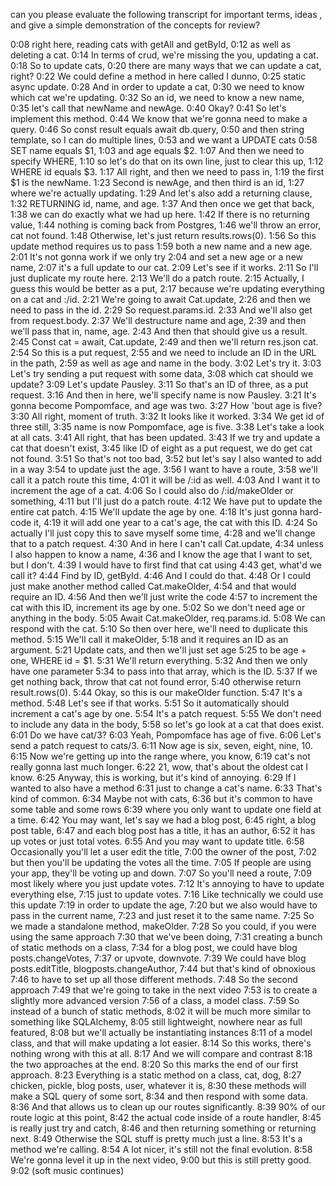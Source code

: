 can you please evaluate the following transcript for important terms, ideas , and give a simple demonstration of the concepts for review?


0:08
right here, reading cats with getAll and getById,
0:12
as well as deleting a cat.
0:14
In terms of crud, we're missing the you, updating a cat.
0:18
So to update cats,
0:20
there are many ways that we can update a cat, right?
0:22
We could define a method in here called I dunno,
0:25
static async update.
0:28
And in order to update a cat,
0:30
we need to know which cat we're updating.
0:32
So an id, we need to know a new name,
0:35
let's call that newName and newAge.
0:40
Okay?
0:41
So let's implement this method.
0:44
We know that we're gonna need to make a query.
0:46
So const result equals await db.query,
0:50
and then string template, so I can do multiple lines,
0:53
and we want a UPDATE cats
0:58
SET name equals $1,
1:03
and age equals $2.
1:07
And then we need to specify WHERE,
1:10
so let's do that on its own line, just to clear this up,
1:12
WHERE id equals $3.
1:17
All right, and then we need to pass in,
1:19
the first $1 is the newName.
1:23
Second is newAge, and then third is an id,
1:27
where we're actually updating.
1:29
And let's also add a returning clause,
1:32
RETURNING id, name, and age.
1:37
And then once we get that back,
1:38
we can do exactly what we had up here.
1:42
If there is no returning value,
1:44
nothing is coming back from Postgres,
1:46
we'll throw an error, cat not found.
1:48
Otherwise, let's just return results.rows(0).
1:56
So this update method requires us to pass
1:59
both a new name and a new age.
2:01
It's not gonna work if we only try
2:04
and set a new age or a new name,
2:07
it's a full update to our cat.
2:09
Let's see if it works.
2:11
So I'll just duplicate my route here.
2:13
We'll do a patch route.
2:15
Actually, I guess this would be better as a put,
2:17
because we're updating everything on a cat and :/id.
2:21
We're going to await Cat.update,
2:26
and then we need to pass in the id.
2:29
So request.params.id.
2:33
And we'll also get from request.body.
2:37
We'll destructure name and age,
2:39
and then we'll pass that in, name, age.
2:43
And then that should give us a result.
2:45
Const cat = await, Cat.update,
2:49
and then we'll return res.json cat.
2:54
So this is a put request,
2:55
and we need to include an ID in the URL in the path,
2:59
as well as age and name in the body.
3:02
Let's try it.
3:03
Let's try sending a put request with some data,
3:08
which cat should we update?
3:09
Let's update Pausley.
3:11
So that's an ID of three, as a put request.
3:16
And then in here, we'll specify name is now Pausley.
3:21
It's gonna become Pompomface, and age was two.
3:27
How 'bout age is five?
3:30
All right, moment of truth.
3:32
It looks like it worked.
3:34
We get id of three still,
3:35
name is now Pompomface, age is five.
3:38
Let's take a look at all cats.
3:41
All right, that has been updated.
3:43
If we try and update a cat that doesn't exist,
3:45
like ID of eight as a put request, we do get cat not found.
3:51
So that's not too bad,
3:52
but let's say I also wanted to add in a way
3:54
to update just the age.
3:56
I want to have a route,
3:58
we'll call it a patch route this time,
4:01
it will be /:id as well.
4:03
And I want it to increment the age of a cat.
4:06
So I could also do /:id/makeOlder or something,
4:11
but I'll just do a patch route.
4:12
We have put to update the entire cat patch.
4:15
We'll update the age by one.
4:18
It's just gonna hard-code it,
4:19
it will add one year to a cat's age, the cat with this ID.
4:24
So actually I'll just copy this to save myself some time,
4:28
and we'll change that to a patch request.
4:30
And in here I can't call Cat.update,
4:34
unless I also happen to know a name,
4:36
and I know the age that I want to set, but I don't.
4:39
I would have to first find that cat using
4:43
get, what'd we call it?
4:44
Find by ID, getById.
4:46
And I could do that.
4:48
Or I could just make another method called Cat.makeOlder,
4:54
and that would require an ID.
4:56
And then we'll just write the code
4:57
to increment the cat with this ID, increment its age by one.
5:02
So we don't need age or anything in the body.
5:05
Await Cat.makeOlder, req.params.id.
5:08
We can respond with the cat.
5:10
So then over here, we'll need to duplicate this method.
5:15
We'll call it makeOlder,
5:18
and it requires an ID as an argument.
5:21
Update cats, and then we'll just set age
5:25
to be age + one, WHERE id = $1.
5:31
We'll return everything.
5:32
And then we only have one parameter
5:34
to pass into that array, which is the ID.
5:37
If we get nothing back, throw that cat not found error,
5:40
otherwise return result.rows(0).
5:44
Okay, so this is our makeOlder function.
5:47
It's a method.
5:48
Let's see if that works.
5:51
So it automatically should increment a cat's age by one.
5:54
It's a patch request.
5:55
We don't need to include any data in the body,
5:58
so let's go look at a cat that does exist.
6:01
Do we have cat/3?
6:03
Yeah, Pompomface has age of five.
6:06
Let's send a patch request to cats/3.
6:11
Now age is six, seven, eight, nine, 10.
6:15
Now we're getting up into the range where, you know,
6:19
cat's not really gonna last much longer.
6:22
21, wow, that's about the oldest cat I know.
6:25
Anyway, this is working, but it's kind of annoying.
6:29
If I wanted to also have a method
6:31
just to change a cat's name.
6:33
That's kind of common.
6:34
Maybe not with cats,
6:36
but it's common to have some table and some rows
6:39
where you only want to update one field at a time.
6:42
You may want, let's say we had a blog post,
6:45
right, a blog post table,
6:47
and each blog post has a title, it has an author,
6:52
it has up votes or just total votes.
6:55
And you may want to update title.
6:58
Occasionally you'll let a user edit the title,
7:00
the owner of the post,
7:02
but then you'll be updating the votes all the time.
7:05
If people are using your app, they'll be voting up and down.
7:07
So you'll need a route,
7:09
most likely where you just update votes.
7:12
It's annoying to have to update everything else,
7:15
just to update votes.
7:16
Like technically we could use this update
7:19
in order to update the age,
7:20
but we also would have to pass in the current name,
7:23
and just reset it to the same name.
7:25
So we made a standalone method, makeOlder.
7:28
So you could, if you were using the same approach
7:30
that we've been doing,
7:31
creating a bunch of static methods on a class,
7:34
for a blog post, we could have blog posts.changeVotes,
7:37
or upvote, downvote.
7:39
We could have blog posts.editTitle, blogposts.changeAuthor,
7:44
but that's kind of obnoxious
7:46
to have to set up all those different methods.
7:48
So the second approach
7:49
that we're going to take in the next video
7:53
is to create a slightly more advanced version
7:56
of a class, a model class.
7:59
So instead of a bunch of static methods,
8:02
it will be much more similar to something like SQLAlchemy,
8:05
still lightweight, nowhere near as full featured,
8:08
but we'll actually be instantiating instances
8:11
of a model class, and that will make updating a lot easier.
8:14
So this works, there's nothing wrong with this at all.
8:17
And we will compare and contrast
8:18
the two approaches at the end.
8:20
So this marks the end of our first approach.
8:23
Everything is a static method on a class, cat, dog,
8:27
chicken, pickle, blog posts, user, whatever it is,
8:30
these methods will make a SQL query of some sort,
8:34
and then respond with some data.
8:36
And that allows us to clean up our routes significantly.
8:39
90% of our route logic at this point,
8:42
the actual code inside of a route handler,
8:45
is really just try and catch,
8:46
and then returning something or returning next.
8:49
Otherwise the SQL stuff is pretty much just a line.
8:53
It's a method we're calling.
8:54
A lot nicer, it's still not the final evolution.
8:58
We're gonna level it up in the next video,
9:00
but this is still pretty good.
9:02
(soft music continues)